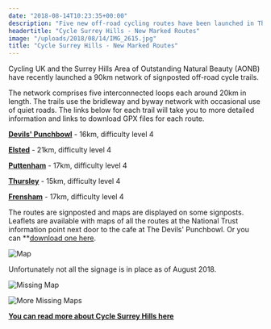 ```yaml
---
date: "2018-08-14T10:23:35+00:00"
description: "Five new off-road cycling routes have been launched in The Surrey Hills"
headertitle: "Cycle Surrey Hills - New Marked Routes"
image: "/uploads/2018/08/14/IMG_2615.jpg"
title: "Cycle Surrey Hills - New Marked Routes"
---
```

Cycling UK and the Surrey Hills Area of Outstanding Natural Beauty (AONB) have recently launched a 90km network of signposted off-road cycle trails.

The network comprises five interconnected loops each around 20km in length. The trails use the bridleway and byway network with occasional use of quiet roads. The links below for each trail will take you to more detailed information and links to download GPX files for each route.

**[Devils' Punchbowl](https://www.surreyhills.org/discover-route/cycle-surrey-hills-devils-punch-bowl/)** - 16km, difficulty level 4

**[Elsted](https://www.surreyhills.org/discover-route/cycle-surrey-hills-elstead/)** - 21km, difficulty level 4

**[Puttenham](https://www.surreyhills.org/discover-route/cycle-surrey-hills-2/)** - 17km, difficulty level 4

**[Thursley](https://www.surreyhills.org/discover-route/cycle-surrey-hills-thursley/)** - 15km, difficulty level 4

**[Frensham](https://www.surreyhills.org/discover-route/cycle-surrey-hills/)** - 17km, difficulty level 4

The routes are signposted and maps are displayed on some signposts. Leaflets are available with maps of all the routes at the National Trust information point next door to the cafe at The Devils' Punchbowl. Or you can **[download one here](https://www.surreyhills.org/wp-content/uploads/2018/06/Cycle-Surrey-Hills.pdf).

![Map](/img/maps.jpg)

Unfortunately not all the signage is in place as of August 2018.

![Missing Map](/img/missing_maps.jpg)

![More Missing Maps](/img/missing_maps2.jpg)

**[You can read more about Cycle Surrey Hills here](https://www.surreyhills.org/cycle-surrey-hills/)**